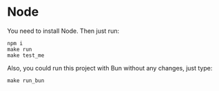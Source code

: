 
# Node

You need to install Node. Then just run:

```shell
npm i
make run
make test_me
```

Also, you could run this project with Bun without any changes, just type:
```
make run_bun
```
